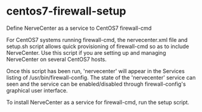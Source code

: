 # centos7-firewall-setup
Define NerveCenter as a service to CentOS7 firewall-cmd

For CentOS7 systems running firewall-cmd, the nervecenter.xml file and setup.sh
script allows quick provisioning of firewall-cmd so as to include NerveCenter.
Use this script if you are setting up and managing NerveCenter on several CentOS7
hosts.

Once this script has been run, 'nervecenter' will appear in the Services listing
of /usr/bin/firewall-config.  The state of the 'nervecenter' service can seen and
the service can be enabled/disabled through firewall-config's graphical user
interface.

To install NerveCenter as a service for firewall-cmd, run the setup script.

